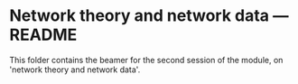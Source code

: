 # Network theory and network data — README

This folder contains the beamer for the second session of the module, on
'network theory and network data'.